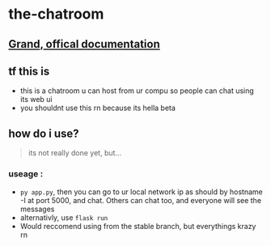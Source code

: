 # the-chatroom
## [Grand, offical documentation](docs/documentation.md)
## tf this is
- this is a chatroom u can host from ur compu so people can chat using its web ui
- you shouldnt use this rn because its hella beta

## how do i use?
> its not really done yet, but...
### useage : 
- ```py app.py```, then you can go to ur local network ip as should by hostname -I at port 5000, and chat. Others can chat too, and everyone will see the messages
- alternativly, use ```flask run```
- Would reccomend using from the stable branch, but everythings krazy rn

